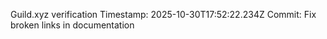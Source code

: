 Guild.xyz verification
Timestamp: 2025-10-30T17:52:22.234Z
Commit: Fix broken links in documentation